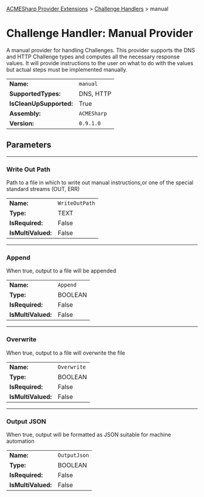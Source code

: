 ﻿[ACMESharp Provider Extensions](../) > [Challenge Handlers](./) > manual

# Challenge Handler: Manual Provider

A manual provider for handling Challenges. This provider supports the DNS and HTTP Challenge types and computes all the necessary response values. It will provide instructions to the user on what to do with the values but actual steps must be implemented manually.

| | |
|-|-|
| **Name:** | `manual`
| **SupportedTypes:** | DNS, HTTP
| **IsCleanUpSupported:** | True
| **Assembly:** | `ACMESharp`
| **Version:** | `0.9.1.0`

## Parameters
---
### Write Out Path

Path to a file in which to write out manual instructions,or one of the special standard streams (OUT, ERR)

| | |
|-|-|
| **Name:**          | `WriteOutPath`
| **Type:**          | TEXT
| **IsRequired:**    | False
| **IsMultiValued:** | False

---
### Append

When true, output to a file will be appended

| | |
|-|-|
| **Name:**          | `Append`
| **Type:**          | BOOLEAN
| **IsRequired:**    | False
| **IsMultiValued:** | False

---
### Overwrite

When true, output to a file will overwrite the file

| | |
|-|-|
| **Name:**          | `Overwrite`
| **Type:**          | BOOLEAN
| **IsRequired:**    | False
| **IsMultiValued:** | False

---
### Output JSON

When true, output will be formatted as JSON suitable for machine automation

| | |
|-|-|
| **Name:**          | `OutputJson`
| **Type:**          | BOOLEAN
| **IsRequired:**    | False
| **IsMultiValued:** | False

